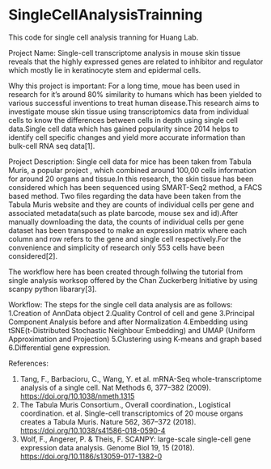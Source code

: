 # SingleCellAnalysisTrainning

This code for single cell analysis tranning for Huang Lab.

Project Name:
Single-cell transcriptome analysis in mouse skin tissue reveals that the highly expressed genes are related to inhibitor and regulator which mostly lie in keratinocyte stem and epidermal cells.

Why this project is important:
For a long time, moue has been used in research for it’s around 80% similarity to humans which has been yielded to various successful inventions to treat human disease.This research aims to investigate mouse skin tissue using transcriptomics data from individual cells to know the differences between cells in depth using single cell data.Single cell data which has gained popularity since 2014 helps to identify cell specific changes and yield more accurate information than bulk-cell RNA seq data[1].

Project Description:
Single cell data for mice has been taken from Tabula Muris, a popular project , which combined around 100,00 cells information for around 20 organs and tissue.In this research, the skin tissue has been considered which has been sequenced using SMART-Seq2 method, a FACS based method. Two files regarding the data have been taken from the Tabula Muris website and they are counts of individual cells per gene and associated metadata(such as plate barcode, mouse sex and id).After manually downloading the data, the counts of individual cells per gene dataset has been transposed to make an expression matrix where each column and row refers to the gene and single cell respectively.For the convenience and simplicity of research only 553 cells have been considered[2].

The workflow here has been created through follwing the tutorial from single analysis worksop offered by the Chan Zuckerberg Initiative by using scanpy python libarary[3].

Workflow:
The steps for the single cell data analysis are as follows: 1.Creation of AnnData object 2.Quality Control of cell and gene 3.Principal Component Analysis before and after Normalization 4.Embedding using tSNE(t-Distributed Stochastic Neighbour Embedding) and UMAP (Uniform Approximation and Projection) 5.Clustering using K-means and graph based 6.Differential gene expression.

References:
1. Tang, F., Barbacioru, C., Wang, Y. et al. mRNA-Seq whole-transcriptome analysis of a single cell. Nat Methods 6, 377–382 (2009). https://doi.org/10.1038/nmeth.1315
2. The Tabula Muris Consortium., Overall coordination., Logistical coordination. et al. Single-cell transcriptomics of 20 mouse organs creates a Tabula Muris. Nature 562, 367–372 (2018). https://doi.org/10.1038/s41586-018-0590-4
3. Wolf, F., Angerer, P. & Theis, F. SCANPY: large-scale single-cell gene expression data analysis. Genome Biol 19, 15 (2018). https://doi.org/10.1186/s13059-017-1382-0

